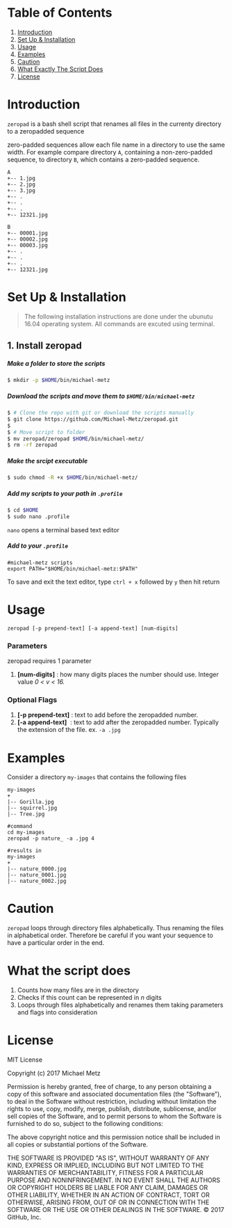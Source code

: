 # Table of Contents
1. [Introduction](#introduction)
2. [Set Up & Installation](#setup-and-installation)
3. [Usage](#usage)
4. [Examples](#examples) 
5. [Caution](#caution)
6. [What Exactly The Script Does](#what-exactly-the-script-does)
7. [License](#license)

<a name="introduction"></a>
# Introduction
`zeropad` is a bash shell script that renames all files in the currenty directory to a zeropadded sequence

zero-padded sequences allow each file name in a directory to use the same width. For example compare directory `A`, containing a non-zero-padded sequence, to directory `B`, which contains a zero-padded sequence.

```
A
+-- 1.jpg
+-- 2.jpg
+-- 3.jpg
+-- .
+-- .
+-- .
+-- 12321.jpg
```

```
B
+-- 00001.jpg
+-- 00002.jpg
+-- 00003.jpg
+-- .
+-- .
+-- .
+-- 12321.jpg
```

<a name="setup-and-installation"></a>
# Set Up & Installation
> The following installation instructions are done under the ubunutu 16.04 operating system.  All commands are excuted using terminal.

## 1. Install zeropad

##### Make a folder to store the scripts
```sh
$ mkdir -p $HOME/bin/michael-metz
```
##### Download the scripts and move them to `$HOME/bin/michael-metz`
```sh
$ # Clone the repo with git or download the scripts manually
$ git clone https://github.com/Michael-Metz/zeropad.git
$
$ # Move script to folder
$ mv zeropad/zeropad $HOME/bin/michael-metz/
$ rm -rf zeropad
```
##### Make the srcipt executable
```sh
$ sudo chmod -R +x $HOME/bin/michael-metz/
```
##### Add my scripts to your path in `.profile`
```sh
$ cd $HOME
$ sudo nano .profile
```
`nano` opens a terminal based text editor 

##### Add to your `.profile` 

```
#michael-metz scripts
export PATH="$HOME/bin/michael-metz:$PATH"
```
To save and exit the text editor, type `ctrl + x` followed by `y` then hit return

<a name="usage"></a>

# Usage

`zeropad [-p prepend-text] [-a append-text] [num-digits]`

### Parameters 
zeropad requires 1 parameter

1. **[num-digits]** : how many digits places the number should use. Integer value *0 < v < 16.*

### Optional Flags

1. **[-p prepend-text]** : text to add before the zeropadded number.
2. **[-a append-text]** &nbsp;: text to add after the zeropadded number.  Typically the extension of the file. ex. `-a .jpg`

<a name="examples"></a>
# Examples

Consider a directory `my-images` that contains the following files

```
my-images
+
|-- Gorilla.jpg
|-- squirrel.jpg
|-- Tree.jpg
```

```
#command
cd my-images
zeropad -p nature_ -a .jpg 4

#results in
my-images
+
|-- nature_0000.jpg
|-- nature_0001.jpg
|-- nature_0002.jpg
```
<a name="caution"></a>
# Caution
`zeropad` loops through directory files alphabetically.  Thus renaming the files in alphabetical order.  Therefore be careful if you want your sequence to have a particular order in the end.

<a name="what-exactly-the-script-does"></a>
# What the script does
1. Counts how many files are in the directory
2. Checks if this count can be represented in *n* digits
3. Loops through files alphabetically and renames them taking parameters and flags into consideration

<a name="license"></a>
# License

MIT License

Copyright (c) 2017 Michael Metz

Permission is hereby granted, free of charge, to any person obtaining a copy
of this software and associated documentation files (the "Software"), to deal
in the Software without restriction, including without limitation the rights
to use, copy, modify, merge, publish, distribute, sublicense, and/or sell
copies of the Software, and to permit persons to whom the Software is
furnished to do so, subject to the following conditions:

The above copyright notice and this permission notice shall be included in all
copies or substantial portions of the Software.

THE SOFTWARE IS PROVIDED "AS IS", WITHOUT WARRANTY OF ANY KIND, EXPRESS OR
IMPLIED, INCLUDING BUT NOT LIMITED TO THE WARRANTIES OF MERCHANTABILITY,
FITNESS FOR A PARTICULAR PURPOSE AND NONINFRINGEMENT. IN NO EVENT SHALL THE
AUTHORS OR COPYRIGHT HOLDERS BE LIABLE FOR ANY CLAIM, DAMAGES OR OTHER
LIABILITY, WHETHER IN AN ACTION OF CONTRACT, TORT OR OTHERWISE, ARISING FROM,
OUT OF OR IN CONNECTION WITH THE SOFTWARE OR THE USE OR OTHER DEALINGS IN THE
SOFTWARE.
© 2017 GitHub, Inc.
